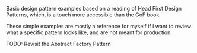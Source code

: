 Basic design pattern examples based on a reading of Head First Design Patterns, which, is a touch more accessible than the GoF book.

These simple examples are mostly a reference for myself if I want to review what a specific pattern looks like, and are not meant for
production.

TODO: Revisit the Abstract Factory Pattern
